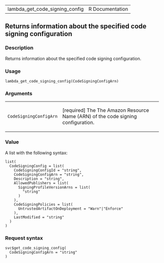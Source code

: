 <table style="width: 100%;">
<tbody>
<tr class="odd">
<td>lambda_get_code_signing_config</td>
<td style="text-align: right;">R Documentation</td>
</tr>
</tbody>
</table>

## Returns information about the specified code signing configuration

### Description

Returns information about the specified code signing configuration.

### Usage

    lambda_get_code_signing_config(CodeSigningConfigArn)

### Arguments

<table>
<colgroup>
<col style="width: 35%" />
<col style="width: 65%" />
</colgroup>
<tbody>
<tr class="odd">
<td><code
id="lambda_get_code_signing_config_:_CodeSigningConfigArn">CodeSigningConfigArn</code></td>
<td><p>[required] The The Amazon Resource Name (ARN) of the code signing
configuration.</p></td>
</tr>
</tbody>
</table>

### Value

A list with the following syntax:

    list(
      CodeSigningConfig = list(
        CodeSigningConfigId = "string",
        CodeSigningConfigArn = "string",
        Description = "string",
        AllowedPublishers = list(
          SigningProfileVersionArns = list(
            "string"
          )
        ),
        CodeSigningPolicies = list(
          UntrustedArtifactOnDeployment = "Warn"|"Enforce"
        ),
        LastModified = "string"
      )
    )

### Request syntax

    svc$get_code_signing_config(
      CodeSigningConfigArn = "string"
    )
